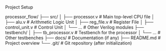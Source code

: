 Project Setup

processor_flow/
├── src/
│   ├── processor.v             # Main top-level CPU file
│   ├── alu.v                   # Arithmetic Logic Unit
│   ├── reg_file.v              # Register File
│   ├── control_unit.v          # Control Unit
│   └── ...                     # Other Verilog modules
├── testbench/
│   ├── tb_processor.v          # Testbench for the processor
│   └── ...                     # Other testbenches
├── docs/                       # Documentation (if any)
├── README.md                   # Project overview
└── .git/                       # Git repository (after initialization)